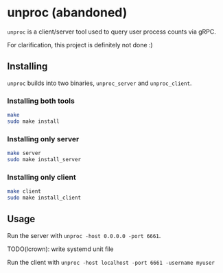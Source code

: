 # unproc (abandoned)

`unproc` is a client/server tool used to query user process counts via gRPC.

For clarification, this project is definitely not done :)

## Installing

`unproc` builds into two binaries, `unproc_server` and `unproc_client`.

### Installing both tools

```bash
make
sudo make install
```

### Installing only server

```bash
make server
sudo make install_server
```

### Installing only client

```bash
make client
sudo make install_client
```

## Usage

Run the server with `unproc -host 0.0.0.0 -port 6661`.

TODO(lcrown): write systemd unit file

Run the client with `unproc -host localhost -port 6661 -username myuser`
